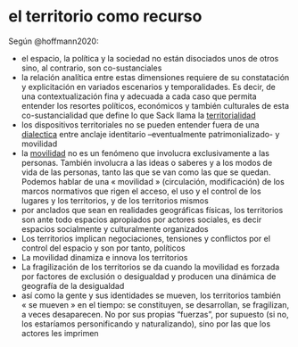# el territorio como recurso

Según @hoffmann2020:

* el espacio, la política y la sociedad no están disociados unos de otros sino, al contrario, son co-sustanciales
* la relación analítica entre estas dimensiones requiere de su constatación y explicitación en variados escenarios y temporalidades. Es decir, de una contextualización fina y adecuada a cada caso que permita entender los resortes políticos, económicos y también culturales de esta co-sustancialidad que define lo que Sack llama la [territorialidad](territorialidad.md)
* los dispositivos territoriales no se pueden entender fuera de una [dialectica](dialectica.md) entre anclaje identitario –eventualmente patrimonializado- y movilidad
* la [movilidad](movilidad.md) no es un fenómeno que involucra exclusivamente a las personas. También involucra a las ideas o saberes y a los modos de vida de las personas, tanto las que se van como las que se quedan. Podemos hablar de una « movilidad » (circulación, modificación) de los marcos normativos que rigen el acceso, el uso y el control de los lugares y los territorios, y de los territorios mismos
* por anclados que sean en realidades geográficas físicas, los territorios son ante todo espacios apropiados por actores sociales, es decir espacios socialmente y culturalmente organizados
* Los territorios implican negociaciones, tensiones y conflictos por el control del espacio y son por tanto, políticos
* La movilidad dinamiza e innova los territorios
* La fragilización de los territorios se da cuando la movilidad es forzada por factores de exclusión o desigualdad y producen una dinámica de geografía de la desigualdad
* así como la gente y sus identidades se mueven, los territorios también « se mueven » en el tiempo: se constituyen, se desarrollan, se fragilizan, a veces desaparecen. No por sus propias “fuerzas”, por supuesto (si no, los estaríamos personificando y naturalizando), sino por las que los actores les imprimen

